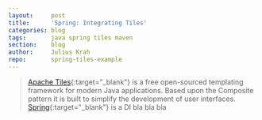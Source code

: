 ```yaml
---
layout:     post
title:      'Spring: Integrating Tiles'
categories: blog
tags:       java spring tiles maven
section:    blog
author:     Julius Krah
repo:       spring-tiles-example
---
```

> [Apache Tiles][Tiles]{:target="_blank"} is a free open-sourced templating framework for modern Java applications. Based upon the Composite pattern 
  it is built to simplify the development of user interfaces.  
  [Spring][]{:target="_blank"} is a DI bla bla bla


  [Tiles]: https://tiles.apache.org/
  [Spring]: https://spring.io/